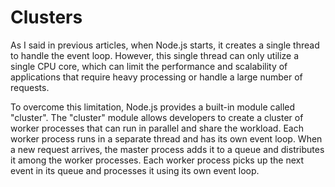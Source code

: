 # Clusters

As I said in previous articles, when Node.js starts, it creates a single thread to handle the event loop. However, this single thread can only utilize a single CPU core, which can limit the performance and scalability of applications that require heavy processing or handle a large number of requests.

To overcome this limitation, Node.js provides a built-in module called "cluster". The "cluster" module allows developers to create a cluster of worker processes that can run in parallel and share the workload. Each worker process runs in a separate thread and has its own event loop. When a new request arrives, the master process adds it to a queue and distributes it among the worker processes. Each worker process picks up the next event in its queue and processes it using its own event loop.